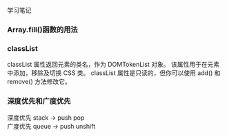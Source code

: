 学习笔记
### Array.fill()函数的用法


### classList

classList 属性返回元素的类名，作为 DOMTokenList 对象。
该属性用于在元素中添加，移除及切换 CSS 类。
classList 属性是只读的，但你可以使用 add() 和 remove() 方法修改它。


### 深度优先和广度优先
深度优先  stack -> push pop  
广度优先  queue -> push unshift